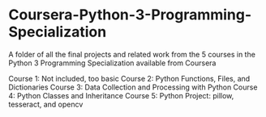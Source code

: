 # Coursera-Python-3-Programming-Specialization
A folder of all the final projects and related work from the 5 courses in the Python 3 Programming Specialization available from Coursera

Course 1: Not included, too basic
Course 2: Python Functions, Files, and Dictionaries
Course 3: Data Collection and Processing with Python
Course 4: Python Classes and Inheritance
Course 5: Python Project: pillow, tesseract, and opencv


